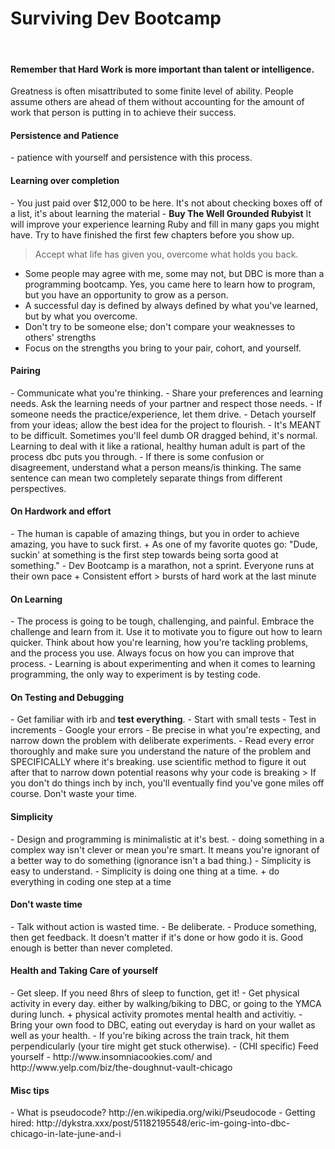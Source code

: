 Surviving Dev Bootcamp
=========
<br>
<h4>Remember that Hard Work is more important than talent or intelligence.</h4>
<p>Greatness is often misattributed to some finite level of ability. People assume others are ahead of them without accounting for the amount of work that person is putting in to achieve their success.</p> 
<h4>Persistence and Patience </h4>
 - patience with yourself and persistence with this process.

<h4>Learning over completion</h4>  
 - You just paid over $12,000 to be here. It's not about checking boxes off of a list, it's about learning the material
 - <strong>Buy The Well Grounded Rubyist</strong> It will improve your experience learning Ruby and fill in many gaps you might have. Try to have finished the first few chapters before you show up.

>Accept what life has given you, overcome what holds you back.

 - Some people may agree with me, some may not, but DBC is more than a programming bootcamp. Yes, you came here to learn how to program, but you have an opportunity to grow as a person. 
 - A successful day is defined by always defined by what you've learned, but by what you overcome. 
 - Don't try to be someone else; don't compare your weaknesses to others' strengths
 - Focus on the strengths you bring to your pair, cohort, and yourself. 

<h4>Pairing</h4>
 - Communicate what you're thinking. 
 - Share your preferences and learning needs. Ask the learning needs of your partner and respect those needs. 
 - If someone needs the practice/experience, let them drive.
 - Detach yourself from your ideas; allow the best idea for the project to flourish.
 - It's MEANT to be difficult. Sometimes you'll feel dumb OR dragged behind, it's normal. Learning to deal with it like a rational, healthy human adult is part of the process dbc puts you through.
 - If there is some confusion or disagreement, understand what a person means/is thinking. The same sentence can mean two completely separate things from different perspectives. 
 
<h4>On Hardwork and effort</h4>
 - The human is capable of amazing things, but you in order to achieve amazing, you have to suck first.
   + As one of my favorite quotes go: "Dude, suckin' at something is the first step towards being sorta good at something."
 - Dev Bootcamp is a marathon, not a sprint. Everyone runs at their own pace
   + Consistent effort > bursts of hard work at the last minute

<h4>On Learning</h4>
 - The process is going to be tough, challenging, and painful. Embrace the challenge and learn from it. Use it to motivate you to figure out how to learn quicker. Think about how you're learning, how you're tackling problems, and the process you use. Always focus on how you can improve that process.
 - Learning is about experimenting and when it comes to learning programming, the only way to experiment is by testing code. 

<h4>On Testing and Debugging</h4>
 - Get familiar with irb and <strong>test everything</strong>.
 - Start with small tests
 - Test in increments
 - Google your errors
 - Be precise in what you're expecting, and narrow down the problem with deliberate experiments.
 - Read every error thoroughly and make sure you understand the nature of the problem and SPECIFICALLY where it's breaking. use scientific method to figure it out after that to narrow down potential reasons why your code is breaking 
> If you don't do things inch by inch, you'll eventually find you've gone miles off course. Don't waste your time. 

<h4>Simplicity</h4>
 - Design and programming is minimalistic at it's best. 
 - doing something in a complex way isn't clever or mean you're smart. It means you're ignorant of a better way to do something (ignorance isn't a bad thing.)
 - Simplicity is easy to understand. 
 - Simplicity is doing one thing at a time. 
  + do everything in coding one step at a time
  
<h4>Don't waste time</h4>
 - Talk without action is wasted time. 
 - Be deliberate.
 - Produce something, then get feedback. It doesn't matter if it's done or how godo it is. Good enough is better than never completed.

<h4>Health and Taking Care of yourself</h4>
 - Get sleep. If you need 8hrs of sleep to function, get it!
 - Get physical activity in every day. either by walking/biking to DBC, or going to the YMCA during lunch.
   + physical activity promotes mental health and activitiy.
 - Bring your own food to DBC, eating out everyday is hard on your wallet as well as your health.
 - If you're biking across the train track, hit them perpendicularly (your tire might get stuck otherwise).
 - (CHI specific) Feed yourself - http://www.insomniacookies.com/ and http://www.yelp.com/biz/the-doughnut-vault-chicago

<h4>Misc tips</h4>
 - What is pseudocode? http://en.wikipedia.org/wiki/Pseudocode
 - Getting hired: http://dykstra.xxx/post/51182195548/eric-im-going-into-dbc-chicago-in-late-june-and-i
 

